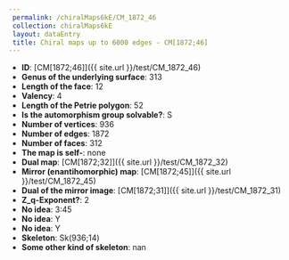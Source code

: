 ```yaml
--- 
 permalink: /chiralMaps6kE/CM_1872_46 
 collection: chiralMaps6kE
 layout: dataEntry
 title: Chiral maps up to 6000 edges - CM[1872;46]
---
```


- **ID**: [CM[1872;46]]({{ site.url }}/test/CM_1872_46)
- **Genus of the underlying surface**: 313
- **Length of the face**: 12
- **Valency**: 4
- **Length of the Petrie polygon**: 52
- **Is the automorphism group solvable?**: S
- **Number of vertices**: 936
- **Number of edges**: 1872
- **Number of faces**: 312
- **The map is self-**: none
- **Dual map**: [CM[1872;32]]({{ site.url }}/test/CM_1872_32)
- **Mirror (enantihomorphic) map**: [CM[1872;45]]({{ site.url }}/test/CM_1872_45)
- **Dual of the mirror image**: [CM[1872;31]]({{ site.url }}/test/CM_1872_31)
- **Z_q-Exponent?**: 2
- **No idea**:  3:45
- **No idea**: Y
- **No idea**: Y
- **Skeleton**: Sk(936;14)
- **Some other kind of skeleton**: nan
